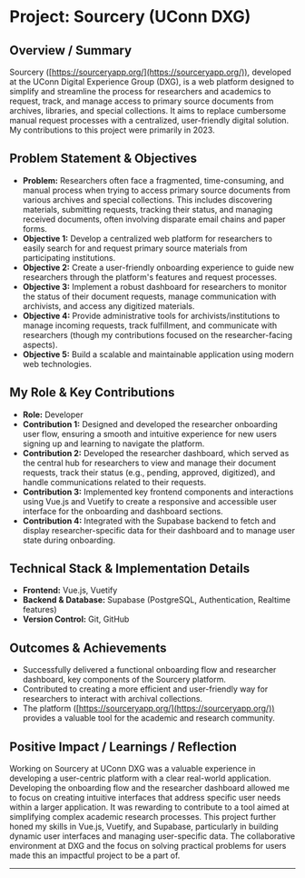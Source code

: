 # Project: Sourcery (UConn DXG)

## Overview / Summary

Sourcery ([https://sourceryapp.org/](https://sourceryapp.org/)), developed at the UConn Digital Experience Group (DXG), is a web platform designed to simplify and streamline the process for researchers and academics to request, track, and manage access to primary source documents from archives, libraries, and special collections. It aims to replace cumbersome manual request processes with a centralized, user-friendly digital solution. My contributions to this project were primarily in 2023.

## Problem Statement & Objectives

*   **Problem:** Researchers often face a fragmented, time-consuming, and manual process when trying to access primary source documents from various archives and special collections. This includes discovering materials, submitting requests, tracking their status, and managing received documents, often involving disparate email chains and paper forms.
*   **Objective 1:** Develop a centralized web platform for researchers to easily search for and request primary source materials from participating institutions.
*   **Objective 2:** Create a user-friendly onboarding experience to guide new researchers through the platform's features and request processes.
*   **Objective 3:** Implement a robust dashboard for researchers to monitor the status of their document requests, manage communication with archivists, and access any digitized materials.
*   **Objective 4:** Provide administrative tools for archivists/institutions to manage incoming requests, track fulfillment, and communicate with researchers (though my contributions focused on the researcher-facing aspects).
*   **Objective 5:** Build a scalable and maintainable application using modern web technologies.

## My Role & Key Contributions

*   **Role:** Developer
*   **Contribution 1:** Designed and developed the researcher onboarding user flow, ensuring a smooth and intuitive experience for new users signing up and learning to navigate the platform.
*   **Contribution 2:** Developed the researcher dashboard, which served as the central hub for researchers to view and manage their document requests, track their status (e.g., pending, approved, digitized), and handle communications related to their requests.
*   **Contribution 3:** Implemented key frontend components and interactions using Vue.js and Vuetify to create a responsive and accessible user interface for the onboarding and dashboard sections.
*   **Contribution 4:** Integrated with the Supabase backend to fetch and display researcher-specific data for their dashboard and to manage user state during onboarding.

## Technical Stack & Implementation Details

*   **Frontend:** Vue.js, Vuetify
*   **Backend & Database:** Supabase (PostgreSQL, Authentication, Realtime features)
*   **Version Control:** Git, GitHub

## Outcomes & Achievements

<!--
Highlight the final outcomes and any notable achievements for Sourcery.
-->

*   Successfully delivered a functional onboarding flow and researcher dashboard, key components of the Sourcery platform.
*   Contributed to creating a more efficient and user-friendly way for researchers to interact with archival collections.
*   The platform ([https://sourceryapp.org/](https://sourceryapp.org/)) provides a valuable tool for the academic and research community.

## Positive Impact / Learnings / Reflection

<!--
Reflect on the Sourcery project.
-->

Working on Sourcery at UConn DXG was a valuable experience in developing a user-centric platform with a clear real-world application. Developing the onboarding flow and the researcher dashboard allowed me to focus on creating intuitive interfaces that address specific user needs within a larger application. It was rewarding to contribute to a tool aimed at simplifying complex academic research processes. This project further honed my skills in Vue.js, Vuetify, and Supabase, particularly in building dynamic user interfaces and managing user-specific data. The collaborative environment at DXG and the focus on solving practical problems for users made this an impactful project to be a part of.

--- 